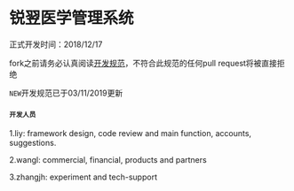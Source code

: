 # 锐翌医学管理系统

正式开发时间：2018/12/17   

fork之前请务必认真阅读[开发规范](https://github.com/gmdzy2010/bms_colowell/blob/master/specification_of_dev.md)，不符合此规范的任何pull request将被直接拒绝    

`NEW`开发规范已于03/11/2019更新

#### `开发人员`

1.liy: framework design, code review and main function, accounts, suggestions.

2.wangl: commercial, financial, products and partners

3.zhangjh: experiment and tech-support
